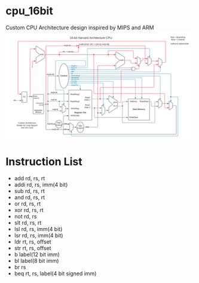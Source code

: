 # cpu_16bit
Custom CPU Architecture design inspired by MIPS and ARM
![alt text](https://github.com/lhn1703/cpu_16bit/blob/main/documentation/CPU_Diagram.png)

# Instruction List 
- add 	rd, rs, rt
- addi	rd, rs, imm(4 bit)
- sub  	rd, rs, rt
-	and	  rd, rs, rt
-	or	  rd, rs, rt
-	xor 	rd, rs, rt
-	not	  rd, rs
-	slt	  rd, rs, rt
-	lsl	  rd, rs, imm(4 bit)
-	lsr	  rd, rs, imm(4 bit)
-	ldr	  rt, rs, offset
-	str	  rt, rs, offset
-	b	    label(12 bit imm)
-	bl	  label(8 bit imm)
-	br	  rs
-	beq	  rt, rs, label(4 bit signed imm)
